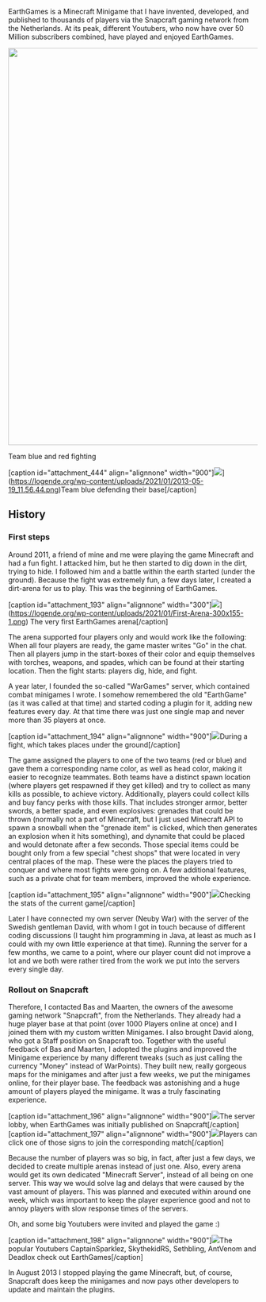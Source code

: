 EarthGames is a Minecraft Minigame that I have invented, developed, and published to thousands of players via the Snapcraft gaming network from the Netherlands.
At its peak, different Youtubers, who now have over 50 Million subscribers combined, have played and enjoyed EarthGames.

[<img src="/src/assets/articles/earthgames/earthgames_1.png" width="800"/>](/src/assets/articles/earthgames/earthgames_1.png)

Team blue and red fighting

[caption id="attachment_444" align="alignnone" width="900"]![](/src/assets/articles/earthgames/earthgames_2.png)](https://logende.org/wp-content/uploads/2021/01/2013-05-19_11.56.44.png)Team blue defending their base[/caption]

## History

### First steps

Around 2011, a friend of mine and me were playing the game Minecraft and had a fun fight.
I attacked him, but he then started to dig down in the dirt, trying to hide.
I followed him and a battle within the earth started (under the ground).
Because the fight was extremely fun, a few days later, I created a dirt-arena for us to play.
This was the beginning of EarthGames.

[caption id="attachment_193" align="alignnone" width="300"]![](/src/assets/articles/earthgames/earthgames_beginning.png)](https://logende.org/wp-content/uploads/2021/01/First-Arena-300x155-1.png) The very first EarthGames arena[/caption]

The arena supported four players only and would work like the following: When all four players are ready, the game master writes "Go" in the chat.
Then all players jump in the start-boxes of their color and equip themselves with torches, weapons, and spades, which can be found at their starting location.
Then the fight starts: players dig, hide, and fight.

A year later, I founded the so-called "WarGames" server, which contained combat minigames I wrote.
I somehow remembered the old "EarthGame" (as it was called at that time) and started coding a plugin for it, adding new features every day.
At that time there was just one single map and never more than 35 players at once.

[caption id="attachment_194" align="alignnone" width="900"]![](/src/assets/articles/earthgames/earthgames_busy_fight.png)During a fight, which takes places under the ground[/caption]

The game assigned the players to one of the two teams (red or blue) and gave them a corresponding name color, as well as head color, making it easier to recognize teammates.
Both teams have a distinct spawn location (where players get respawned if they get killed) and try to collect as many kills as possible, to achieve victory.
Additionally, players could collect kills and buy fancy perks with those kills.
That includes stronger armor, better swords, a better spade, and even explosives: grenades that could be thrown (normally not a part of Minecraft, but I just used Minecraft API to spawn a snowball when the "grenade item" is clicked, which then generates an explosion when it hits something), and dynamite that could be placed and would detonate after a few seconds.
Those special items could be bought only from a few special "chest shops" that were located in very central places of the map.
These were the places the players tried to conquer and where most fights were going on.
A few additional features, such as a private chat for team members, improved the whole experience.

[caption id="attachment_195" align="alignnone" width="900"]![](/src/assets/articles/earthgames/earthgames_match_stats.png)Checking the stats of the current game[/caption]

Later I have connected my own server (Neuby War) with the server of the Swedish gentleman David, with whom I got in touch because of different coding discussions (I taught him programming in Java, at least as much as I could with my own little experience at that time).
Running the server for a few months, we came to a point, where our player count did not improve a lot and we both were rather tired from the work we put into the servers every single day.

### Rollout on Snapcraft

Therefore, I contacted Bas and Maarten, the owners of the awesome gaming network "Snapcraft", from the Netherlands.
They already had a huge player base at that point (over 1000 Players online at once) and I joined them with my custom written Minigames.
I also brought David along, who got a Staff position on Snapcraft too.
Together with the useful feedback of Bas and Maarten, I adopted the plugins and improved the Minigame experience by many different tweaks (such as just calling the currency "Money" instead of WarPoints).
They built new, really gorgeous maps for the minigames and after just a few weeks, we put the minigames online, for their player base.
The feedback was astonishing and a huge amount of players played the minigame.
It was a truly fascinating experience.

[caption id="attachment_196" align="alignnone" width="900"]![](/src/assets/articles/earthgames/earthgames_rollout_snapcraft.png)The server lobby, when EarthGames was initially published on Snapcraft[/caption]
[caption id="attachment_197" align="alignnone" width="900"]![](/src/assets/articles/earthgames/earthgames_arenas_and_player_count.png)Players can click one of those signs to join the corresponding match[/caption]

Because the number of players was so big, in fact, after just a few days, we decided to create multiple arenas instead of just one.
Also, every arena would get its own dedicated "Minecraft Server", instead of all being on one server.
This way we would solve lag and delays that were caused by the vast amount of players.
This was planned and executed within around one week, which was important to keep the player experience good and not to annoy players with slow response times of the servers.

Oh, and some big Youtubers were invited and played the game :)

[caption id="attachment_198" align="alignnone" width="900"]![](/src/assets/articles/earthgames/earthgames_youtubers.png)The popular Youtubers CaptainSparklez, SkythekidRS, Sethbling, AntVenom and Deadlox check out EarthGames[/caption]

In August 2013 I stopped playing the game Minecraft, but, of course, Snapcraft does keep the minigames and now pays other developers to update and maintain the plugins.
